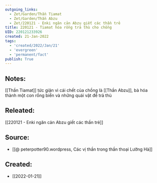 ```yaml
---
outgoing_links:
  - Zet/Garden/Thần Tiamat
  - Zet/Garden/Thần Abzu
  - Zet/220121 - Enki ngăn cản Abzu giết các thần trẻ
title: 220121 - Tiamat hóa rồng trả thù cho chồng
UID: 220121233926
created: 21-Jan-2022
tags:
  - 'created/2022/Jan/21'
  - 'evergreen'
  - 'permanent/fact'
publish: True
---
```

## Notes:
[[Thần Tiamat]] tức giận vì cái chết của chồng là [[Thần Abzu]], bà hóa thành một con rồng biển và những quái vật để trả thù
## Releated:
[[220121 - Enki ngăn cản Abzu giết các thần trẻ]]
## Source:
- [[@ peterpotter90.wordpress, Các vị thần trong thần thoại Lưỡng Hà]]

## Created:
- [[2022-01-21]]
